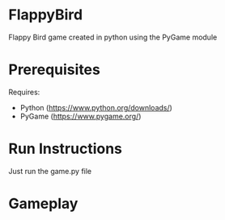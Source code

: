 # FlappyBird 
Flappy Bird game created in python using the PyGame module


# Prerequisites 

Requires:
- Python (https://www.python.org/downloads/)
- PyGame (https://www.pygame.org/)


# Run Instructions

Just run the game.py file

# Gameplay
